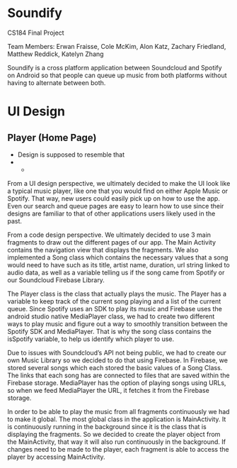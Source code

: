 # Soundify

CS184 Final Project <br />

Team Members: Erwan Fraisse, Cole McKim, Alon Katz, Zachary Friedland, Matthew Reddick, Katelyn Zhang <br />

Soundify is a cross platform application between Soundcloud and Spotify on Android so that people 
can queue up music from both platforms without having to alternate between both. 



# UI Design
## Player (Home Page)
- Design is supposed to resemble that
- -  

From a UI design perspective, we ultimately decided to make the UI look like a typical music player, like one that you would find on either Apple Music or Spotify. That way, new users could easily pick up on how to use the app. Even our search and queue pages are easy to learn how to use since their designs are familiar to that of other applications users likely used in the past.

From a code design perspective. We ultimately decided to use 3 main fragments to draw out the different pages of our app. The Main Activity contains the navigation view that displays the fragments. We also implemented a Song class which contains the necessary values that a song would need to have such as its title, artist name, duration, url string linked to audio data, as well as a variable telling us if the song came from Spotify or our Soundcloud Firebase Library.

The Player class is the class that actually plays the music. The Player has a variable to keep track of the current song playing and a list of the current queue. Since Spotify uses an SDK to play its music and Firebase uses the android studio native MediaPlayer class, we had to create two different ways to play music and figure out a way to smoothly transition between the Spotify SDK and MediaPlayer. That is why the song class contains the isSpotify variable, to help us identify which player to use. 

Due to issues with Soundcloud’s API not being public, we had to create our own Music Library so we decided to do that using Firebase. In Firebase, we stored several songs which each stored the basic values of a Song Class. The links that each song has are connected to files that are saved within the Firebase storage. MediaPlayer has the option of playing songs using URLs, so when we feed MediaPlayer the URL, it fetches it from the Firebase storage. 

In order to be able to play the music from all fragments continuously we had to make it global. The most global class in the application is MainActivity. It is continuously running in the background since it is the class that is displaying the fragments. So we decided to create the player object from the MainActivity, that way it will also run continuously in the background. If changes need to be made to the player, each fragment is able to access the player by accessing MainActivity. 

